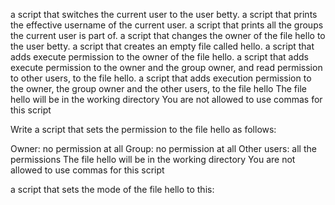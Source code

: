 a script that switches the current user to the user betty.
a script that prints the effective username of the current user.
a script that prints all the groups the current user is part of.
 a script that changes the owner of the file hello to the user betty.
 a script that creates an empty file called hello.
a script that adds execute permission to the owner of the file hello.
a script that adds execute permission to the owner and the group owner, and read permission to other users, to the file hello.
 a script that adds execution permission to the owner, the group owner and the other users, to the file hello The file hello will be in the working directory You are not allowed to use commas for this script

Write a script that sets the permission to the file hello as follows:

Owner: no permission at all
Group: no permission at all
Other users: all the permissions
The file hello will be in the working directory You are not allowed to use commas for this script

a script that sets the mode of the file hello to this:
